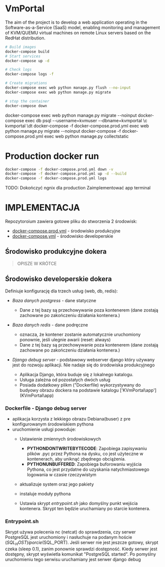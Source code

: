 # VmPortal
The aim of the project is to develop a web application operating in the Software-as-a-Service (SaaS) model, enabling monitoring and management of KVM/QUEMU virtual machines on remote Linux servers based on the RedHat distribution.

```bash
# Build images
docker-compose build
# Start services
docker-compose up -d

# Check logs
docker-compose logs -f

# Create migrations 
docker-compose exec web python manage.py flush --no-input
docker-compose exec web python manage.py migrate

# stop the container
docker-compose down
```



docker-compose exec web python manage.py migrate --noinput
docker-compose exec db psql --username=kvmuser --dbname=kvmportal
\c kvmportal
\dt
docker-compose -f docker-compose.prod.yml exec web python manage.py migrate --noinput
docker-compose -f docker-compose.prod.yml exec web python manage.py collectstatic 












# Production docker run
```bash
docker-compose -f docker-compose.prod.yml down -v
docker-compose -f docker-compose.prod.yml up -d --build 
docker-compose -f docker-compose.prod.yml logs
```



TODO:
Dokończyć ngnix dla production
Zaimplementować app terminal




# IMPLEMENTACJA

Repozytoroium zawiera gotowe pliku do stworzenia 2 środowisk:
- [docker-compose.prod.yml](KVmPortal/docker-compose.prod.yml) - środowisko produkcyjne
- [docker-compose.yml](KVmPortal/docker-compose.yml) - środowisko developerskie


## Środowisko produkcyjne dokera
> OPISZE W KRÓTCE

## Środowisko developerskie dokera
Definiuje konfigurację dla trzech usług (web, db, redis):
- *Baza danych postgress* - dane statyczne
    - Dane z tej bazy są przechowywanie poza kontenerem (dane zostają zachowane po zakończeniu działania kontenera.)

- *Baza danych redis* - dane podręczne
    - oznacza, że kontener zostanie automatycznie uruchomiony ponownie, jeśli ulegnie awarii (reset: always)
    - Dane z tej bazy są przechowywanie poza kontenerem (dane zostają zachowane po zakończeniu działania kontenera.)

- *Django debug server* - podstawowy webserver django który używany jest do rozwoju aplikacji. Nie nadaje się do środowiska produkcyjnego
    - Aplikacja Django, która buduje się z lokalnego katalogu.
    - Usługa zależna od pozostałych dwóch usług
    - Posiada dodatkowy plikm  ("Dockerfile) wykorzystywany do budyowy obrazu dockera na podstawie katalogu ['KVmPortal\app'](KVmPortal\app\)


### Dockerfile - Django debug server
- aplikacja korzysta z lekkiego obrazu Debiana(buser) z pre konfigurowanym środowiskiem pythona
- uruchomienie usługi powoduje:
    - Ustawienie zmiennych środowiskowych 
        - **PYTHONDONTWRITEBYTECODE**: Zapobiega zapisywaniu plików .pyc przez Pythona na dysku, co jest użyteczne w kontenerach, aby uniknąć zbędnego obciążenia.
        - **PYTHONUNBUFFERED**: Zapobiega buforowaniu wyjścia Pythona, co jest przydatne do uzyskania natychmiastowego logowania w czasie rzeczywistym

    - aktualizuje system oraz jego pakiety
    - instaluje moduły pythona
    - Ustawia skrypt *entrypoint.sh* jako domyślny punkt wejścia kontenera. Skrypt ten będzie uruchamiany po starcie kontenera.

### Entrypoint.sh
Skrypt używa polecenia nc (netcat) do sprawdzenia, czy serwer PostgreSQL jest uruchomiony i nasłuchuje na podanym hoście ($SQL_HOST) i porcie ($SQL_PORT). Jeśli serwer nie jest jeszcze gotowy, skrypt czeka (sleep 0.1), zanim ponownie sprawdzi dostępność. Kiedy serwer jest dostępny, skrypt wyświetla komunikat "PostgreSQL started". Po pomyślny uruchomieniu tego serwisu uruchamiany jest serwer django debug



